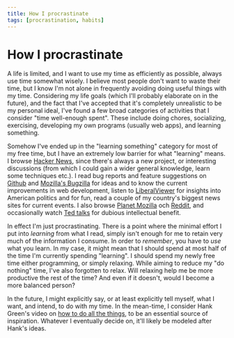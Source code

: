 ```yaml
---
title: How I procrastinate
tags: [procrastination, habits]
---
```


# How I procrastinate

A life is limited, and I want to use my time as efficiently as possible, always use time somewhat wisely. I believe most people don't want to waste their time, but I know I'm not alone in frequently avoiding doing useful things with my time. Considering my life goals (which I'll probably elaborate on in the future), and the fact that I've accepted that it's completely unrealistic to be my personal ideal, I've found a few broad categories of activities that I consider "time well-enough spent". These include doing chores, socializing, exercising, developing my own programs (usually web apps), and learning something.

Somehow I've ended up in the "learning something" category for most of my free time, but I have an extremely low barrier for what "learning" means. I browse [Hacker News], since there's always a new project, or interesting discussions (from which I could gain a wider general knowledge, learn some techniques etc.). I read bug reports and feature suggestions on [Github] and [Mozilla's Bugzilla] for ideas and to know the current improvements in web development, listen to [LiberalViewer] for insights into American politics and for fun, read a couple of my country's biggest news sites for current events. I also browse [Planet Mozilla] och [Reddit], and occasionally watch [Ted talks] for dubious intellectual benefit.

In effect I'm just procrastinating. There is a point where the minimal effort I put into *learning* from what I read, simply isn't enough for me to retain very much of the information I consume. In order to *remember*, you have to *use* what you learn. In my case, it might mean that I should spend at most half of the time I'm currently spending "learning". I should spend my newly free time either programming, or simply relaxing. While aiming to reduce my "do nothing" time, I've also forgotten to relax. Will relaxing help me be more productive the rest of the time? And even if it doesn't, would I become a more balanced person?

In the future, I might explicitly say, or at least explicitly tell myself, what I want, and intend, to do with my time. In the mean-time, I consider Hank Green's video on [how to do all the things], to be an essential source of inspiration. Whatever I eventually decide on, it'll likely be modeled after Hank's ideas.



[Hacker News]: https://news.ycombinator.com/
[Github]: https://github.com/
[Mozilla's Bugzilla]: https://bugzilla.mozilla.org/
[LiberalViewer]: https://www.youtube.com/LiberalViewer
[Planet Mozilla]: http://planet.mozilla.org/
[Reddit]: https://www.reddit.com/
[Ted talks]: http://www.ted.com/
[How to do all the things]: https://www.youtube.com/watch?v=ExP1PisfjgQ
